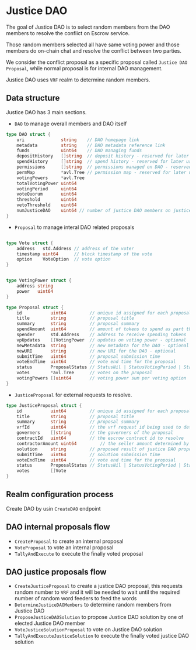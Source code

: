 # Justice DAO

The goal of Justice DAO is to select random members from the DAO members to resolve the conflict on Escrow service.

Those random members selected all have same voting power and those members do on-chain chat and resolve the conflict between two parties.

We consider the conflict proposal as a specific proposal called `Justice DAO Proposal`, while normal proposal is for internal DAO management.

Justice DAO uses `VRF` realm to determine random members.

## Data structure

Justice DAO has 3 main sections.

- `DAO` to manage overall members and DAO itself

```go
type DAO struct {
	uri              string    // DAO homepage link
	metadata         string    // DAO metadata reference link
	funds            uint64    // DAO managing funds
	depositHistory   []string  // deposit history - reserved for later use
	spendHistory     []string  // spend history - reserved for later use
	permissions      []string  // permissions managed on DAO - reserved for later use
	permMap          *avl.Tree // permission map - reserved for later use
	votingPowers     *avl.Tree
	totalVotingPower uint64
	votingPeriod     uint64
	voteQuorum       uint64
	threshold        uint64
	vetoThreshold    uint64
	numJusticeDAO    uint64 // number of justice DAO members on justice proposal
}
```

- `Proposal` to manage interal DAO related proposals

```go

type Vote struct {
	address   std.Address // address of the voter
	timestamp uint64      // block timestamp of the vote
	option    VoteOption  // vote option
}


type VotingPower struct {
	address string
	power   uint64
}

type Proposal struct {
	id           uint64         // unique id assigned for each proposal
	title        string         // proposal title
	summary      string         // proposal summary
	spendAmount  uint64         // amount of tokens to spend as part the proposal
	spender      std.Address    // address to receive spending tokens
	vpUpdates    []VotingPower  // updates on voting power - optional
	newMetadata  string         // new metadata for the DAO - optional
	newURI       string         // new URI for the DAO - optional
	submitTime   uint64         // proposal submission time
	voteEndTime  uint64         // vote end time for the proposal
	status       ProposalStatus // StatusNil | StatusVotingPeriod | StatusPassed | StatusRejected | StatusFailed
	votes        *avl.Tree      // votes on the proposal
	votingPowers []uint64       // voting power sum per voting option
}

```

- `JusticeProposal` for external requests to resolve.

```go
type JusticeProposal struct {
	id           uint64         // unique id assigned for each proposal
	title        string         // proposal title
	summary      string         // proposal summary
	vrfId        uint64         // the vrf request id being used to determine governers
	governers    []string       // the governers of the proposal
	contractId   uint64         // the escrow contract id to resolve
	contractorAmount uint64         // the seller amount determined by Justice DAO
	solution     string         // proposed result of justice DAO proposal
	submitTime   uint64         // solution submission time
	voteEndTime  uint64         // vote end time for the proposal
	status       ProposalStatus // StatusNil | StatusVotingPeriod | StatusPassed | StatusRejected | StatusFailed
	votes        []Vote
}
```

## Realm configuration process

Create DAO by usin `CreateDAO` endpoint

## DAO internal proposals flow

- `CreateProposal` to create an internal proposal
- `VoteProposal` to vote an internal proposal
- `TallyAndExecute` to execute the finally voted proposal

## DAO justice proposals flow

- `CreateJusticeProposal` to create a justice DAO proposal, this requests random number to `VRF` and it will be needed to wait until the required number of random word feeders to feed the words
- `DetermineJusticeDAOMembers` to determine random members from Justice DAO
- `ProposeJusticeDAOSolution` to propose Justice DAO solution by one of elected Justice DAO member
- `VoteJusticeSolutionProposal` to vote on Justice DAO solution
- `TallyAndExecuteJusticeSolution` to execute the finally voted justice DAO solution
